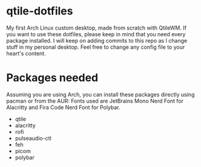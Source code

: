 # qtile-dotfiles
My first Arch Linux custom desktop, made from scratch with QtileWM.
If you want to use these dotfiles, please keep in mind that you need every package installed.
I will keep on adding commits to this repo as I change stuff in my personal desktop.
Feel free to change any config file to your heart's content.
# Packages needed
Assuming you are using Arch, you can install these packages directly using pacman or from the AUR:
Fonts used are JetBrains Mono Nerd Font for Alacritty and Fira Code Nerd Font for Polybar.
  - qtile
  - alacritty
  - rofi
  - pulseaudio-ctl
  - feh
  - picom
  - polybar
